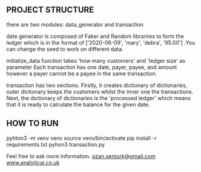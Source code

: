 ## PROJECT STRUCTURE
there are two modules: data_generator and transaction

date generator is composed of Faker and Random librarires to form the ledger which
is in the format of ['2020-06-09', 'mary', 'debra', '95.00'] .You can change the seed
to work on different data.

initialize_data function takes 'how many customers' and 'ledger size' as parameter
Each transaction has one date, payer, payee, and amount however a payer cannot be a
payee in the same transaction.

transaction has two sections. Firstly, it creates dictionary of dictionaries, outer
dictionary keeps the customers whilst the inner one the transactions. Next, the
dictionary of dictionaries is the 'processed ledger' which means that it is ready
to calculate the balance for the given date.

## HOW TO RUN
pyhton3 -m venv venv
source venv/bin/activate
pip install -r requirements.txt
pyhon3 transaction.py

Feel free to ask more information. 
ozan.senturk@gmail.com
www.analyticai.co.uk



  

